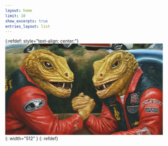 ```yaml
---
layout: home
limit: 10
show_excerpts: true
entries_layout: list
---
```


{:refdef: style="text-align: center;"}
![thegilamonsters](/images/gilamonsters.png){: width="512" }
{: refdef}
